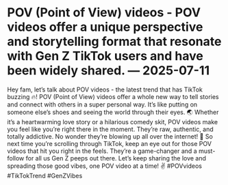 # POV (Point of View) videos - POV videos offer a unique perspective and storytelling format that resonate with Gen Z TikTok users and have been widely shared. — 2025-07-11

Hey fam, let’s talk about POV videos - the latest trend that has TikTok buzzing 🔥! POV (Point of View) videos offer a whole new way to tell stories and connect with others in a super personal way. It’s like putting on someone else’s shoes and seeing the world through their eyes. 🌏 Whether it’s a heartwarming love story or a hilarious comedy skit, POV videos make you feel like you’re right there in the moment. They’re raw, authentic, and totally addictive. No wonder they’re blowing up all over the internet! 🚀 So next time you’re scrolling through TikTok, keep an eye out for those POV videos that hit you right in the feels. They’re a game-changer and a must-follow for all us Gen Z peeps out there. Let’s keep sharing the love and spreading those good vibes, one POV video at a time! ✌️ #POVvideos #TikTokTrend #GenZVibes